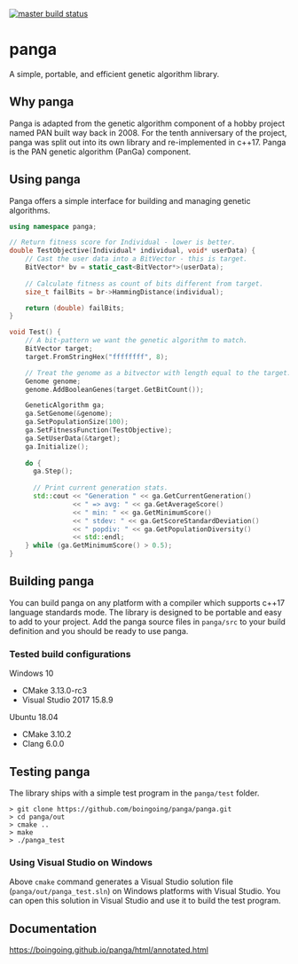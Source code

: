 [![master build status](https://travis-ci.org/boingoing/panga.svg?branch=master)](https://travis-ci.org/boingoing/panga/builds#)

# panga

A simple, portable, and efficient genetic algorithm library.

## Why panga

Panga is adapted from the genetic algorithm component of a hobby project named PAN built way back in 2008. For the tenth anniversary of the project, panga was split out into its own library and re-implemented in c++17. Panga is the PAN genetic algorithm (PanGa) component.

## Using panga

Panga offers a simple interface for building and managing genetic algorithms.

```c++
using namespace panga;

// Return fitness score for Individual - lower is better.
double TestObjective(Individual* individual, void* userData) {
    // Cast the user data into a BitVector - this is target.
    BitVector* bv = static_cast<BitVector*>(userData);
    
    // Calculate fitness as count of bits different from target.
    size_t failBits = br->HammingDistance(individual);

    return (double) failBits;
}

void Test() {
    // A bit-pattern we want the genetic algorithm to match.
    BitVector target;
    target.FromStringHex("ffffffff", 8);

    // Treat the genome as a bitvector with length equal to the target.
    Genome genome;
    genome.AddBooleanGenes(target.GetBitCount());

    GeneticAlgorithm ga;
    ga.SetGenome(&genome);
    ga.SetPopulationSize(100);
    ga.SetFitnessFunction(TestObjective);
    ga.SetUserData(&target);
    ga.Initialize();
    
    do {
      ga.Step();
      
      // Print current generation stats.
      std::cout << "Generation " << ga.GetCurrentGeneration()
                << " => avg: " << ga.GetAverageScore()
                << " min: " << ga.GetMinimumScore()
                << " stdev: " << ga.GetScoreStandardDeviation()
                << " popdiv: " << ga.GetPopulationDiversity()
                << std::endl;
    } while (ga.GetMinimumScore() > 0.5);
}
```

## Building panga

You can build panga on any platform with a compiler which supports c++17 language standards mode. The library is designed to be portable and easy to add to your project. Add the panga source files in `panga/src` to your build definition and you should be ready to use panga.

### Tested build configurations

Windows 10
* CMake 3.13.0-rc3
* Visual Studio 2017 15.8.9

Ubuntu 18.04
* CMake 3.10.2
* Clang 6.0.0

## Testing panga

The library ships with a simple test program in the `panga/test` folder.

```console
> git clone https://github.com/boingoing/panga/panga.git
> cd panga/out
> cmake ..
> make
> ./panga_test
```

### Using Visual Studio on Windows

Above `cmake` command generates a Visual Studio solution file (`panga/out/panga_test.sln`) on Windows platforms with Visual Studio. You can open this solution in Visual Studio and use it to build the test program.

## Documentation

https://boingoing.github.io/panga/html/annotated.html
